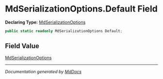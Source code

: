 ﻿# MdSerializationOptions.Default Field

**Declaring Type:** [MdSerializationOptions](../index.md)

```csharp
public static readonly MdSerializationOptions Default;
```

## Field Value

[MdSerializationOptions](../index.md)

___

*Documentation generated by [MdDocs](https://github.com/ap0llo/mddocs)*
